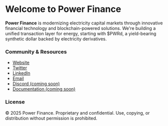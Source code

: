 # Welcome to Power Finance

**Power Finance** is modernizing electricity capital markets through innovative financial technology and blockchain-powered solutions. We're building a unified transaction layer for energy, starting with $PWRd, a yield-bearing synthetic dollar backed by electricity derivatives.


### Community & Resources

- [Website](https://powerfinance.io/)  
- [Twitter](https://x.com/pwrfinance)
- [LinkedIn](https://www.linkedin.com/company/pwrfinance/)
- [Email](mailto:hello@powerfinance.io)
- [Discord (coming soon)](#)   
- [Documentation (coming soon)](#)   


### License

© 2025 Power Finance. Proprietary and confidential. Use, copying, or distribution without permission is prohibited.

